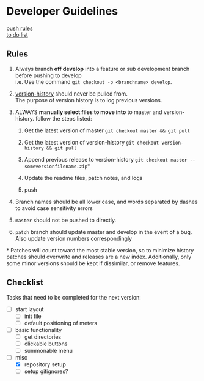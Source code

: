 Developer Guidelines
====================================
[push rules](#Rules)  
[to do list](#Checklist)

Rules
-----------------------

1. Always branch **off develop** into a feature or sub development branch before pushing to develop  
i.e. Use the command ``git checkout -b <branchname> develop``.

2. [version-history](../../tree/version-history)<!--https://github.com/IanLoC/CleanerDesktop/tree/version-history--> should never be pulled from.  
The purpose of version history is to log previous versions.

3. ALWAYS **manually select files to move into** to master and version-history. follow the steps listed:
    
    1. Get the latest version of master ``git checkout master && git pull``
    
    2. Get the latest version of version-history ``git checkout version-history && git pull``
    
    3. Append previous release to version-history ``git checkout master -- someversionfilename.zip``\*
    
    4. Update the readme files, patch notes, and logs
    
    5. push
    
4. Branch names should be all lower case, and words separated by dashes to avoid case sensitivity errors

5. ``master`` should not be pushed to directly.

6. ``patch`` branch should update master and develop in the event of a bug. Also update version numbers correspondingly

\* Patches will count toward the most stable version, so to minimize history patches should overwrite and releases are a new index. Additionally, only some minor versions should be kept if dissimilar, or remove features.

Checklist
------------------------
Tasks that need to be completed for the next version:

- [ ] start layout
    - [ ] init file
    - [ ] default positioning of meters
- [ ] basic functionality
    - [ ] get directories
    - [ ] clickable buttons
    - [ ] summonable menu
- [ ] misc
    - [x] repository setup
    - [ ] setup gitignores?
